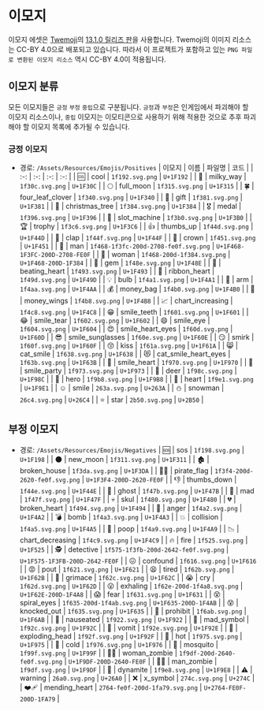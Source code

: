 # 이모지
이모지 에셋은 [Twemoji](https://twemoji.twitter.com/)의 [13.1.0 릴리즈 판](https://github.com/twitter/twemoji/releases/tag/v13.1.0)을 사용합니다. Twemoji의 이미지 리소스는 CC-BY 4.0으로 배포되고 있습니다. 따라서 이 프로젝트가 포함하고 있는 `PNG 파일로 변환된 이모지 리소스` 역시 CC-BY 4.0이 적용됩니다.  

## 이모지 분류
모든 이모지들은 `긍정` `부정` `중립`으로 구분됩니다. `긍정`과 `부정`은 인게임에서 파괴해야 할 이모지 리소스이나, `중립` 이모지는 이모티콘으로 사용하기 위해 적용한 것으로 추후 파괴해야 할 이모지 목록에 추가될 수 있습니다.

### 긍정 이모지
* 경로: `/Assets/Resources/Emojis/Positives`
| 이모지 | 이름 | 파일명 | 코드 |
| :-: | :-: | :-: | :-: |
| 🆒 | cool | `1f192.svg.png` | `U+1F192` |
| 🌌 | milky_way | `1f30c.svg.png` | `U+1F30C` |
| 🌕 | full_moon | `1f315.svg.png` | `U+1F315` |
| 🍀 | four_leaf_clover | `1f340.svg.png` | `U+1F340` |
| 🎁 | gift | `1f381.svg.png` | `U+1F381` |
| 🎄 | christmas_tree | `1f384.svg.png` | `U+1F384` |
| 🎖 | medal | `1f396.svg.png` | `U+1F396` |
| 🎰 | slot_machine | `1f3b0.svg.png` | `U+1F3B0` |
| 🏆 | trophy | `1f3c6.svg.png` | `U+1F3C6` |
| 👍 | thumbs_up | `1f44d.svg.png` | `U+1F44D` |
| 👏 | clap | `1f44f.svg.png` | `U+1F44F` |
| 👑 | crown | `1f451.svg.png` | `U+1F451` |
| 👨 | man | `1f468-1f3fc-200d-2708-fe0f.svg.png` | `U+1F468-1F3FC-200D-2708-FE0F` |
| 👨 | woman | `1f468-200d-1f384.svg.png` | `U+1F468-200D-1F384` |
| 💎 | gem | `1f48e.svg.png` | `U+1F48E` |
| 💓 | beating_heart | `1f493.svg.png` | `U+1F493` |
| 💝 | ribbon_heart | `1f49d.svg.png` | `U+1F49D` |
| 💡 | bulb | `1f4a1.svg.png` | `U+1F4A1` |
| 💪 | arm | `1f4aa.svg.png` | `U+1F4AA` |
| 💰 | money_bag | `1f4b0.svg.png` | `U+1F4B0` |
| 💸 | money_wings | `1f4b8.svg.png` | `U+1F4B8` |
| 📈 | chart_increasing | `1f4c8.svg.png` | `U+1F4C8` |
| 😁 | smile_teeth | `1f601.svg.png` | `U+1F601` |
| 😂 | smile_tear | `1f602.svg.png` | `U+1F602` |
| 😄 | smile_eye | `1f604.svg.png` | `U+1F604` |
| 😍 | smile_heart_eyes | `1f60d.svg.png` | `U+1F60D` |
| 😎 | smile_sunglasses | `1f60e.svg.png` | `U+1F60E` |
| 😏 | smirk | `1f60f.svg.png` | `U+1F60F` |
| 😚 | kiss | `1f61a.svg.png` | `U+1F61A` |
| 😸 | cat_smile | `1f638.svg.png` | `U+1F638` |
| 😻 | cat_smile_heart_eyes | `1f63b.svg.png` | `U+1F63B` |
| 🥰 | smile_heart | `1f970.svg.png` | `U+1F970` |
| 🥳 | smile_party | `1f973.svg.png` | `U+1F973` |
| 🦌 | deer | `1f98c.svg.png` | `U+1F98C` |
| 🦸 | hero | `1f9b8.svg.png` | `U+1F9B8` |
| 🧡 | heart | `1f9e1.svg.png` | `U+1F9E1` |
| ☺ | smile | `263a.svg.png` | `U+263A` |
| ⛄ | snowman | `26c4.svg.png` | `U+26C4` |
| ⭐ | star | `2b50.svg.png` | `U+2B50` |

## 부정 이모지
* 경로: `/Assets/Resources/Emojis/Negatives`
| 🆘 | sos | `1f198.svg.png` | `U+1F198` |
| 🌑 | new_moon | `1f311.svg.png` | `U+1F311` |
| 🏚 | broken_house | `1f3da.svg.png` | `U+1F3DA` |
| 🏴‍☠️ | pirate_flag | `1f3f4-200d-2620-fe0f.svg.png` | `U+1F3F4-200D-2620-FE0F` |
| 👎 | thumbs_down | `1f44e.svg.png` | `U+1F44E` |
| 👻 | ghost | `1f47b.svg.png` | `U+1F47B` |
| 👿 | mad | `1f47f.svg.png` | `U+1F47F` |
| 💀 | skul | `1f480.svg.png` | `U+1F480` |
| 💔 | broken_heart | `1f494.svg.png` | `U+1F494` |
| 💢 | anger | `1f4a2.svg.png` | `U+1F4A2` |
| 💣 | bomb | `1f4a3.svg.png` | `U+1F4A3` |
| 💥 | collision | `1f4a5.svg.png` | `U+1F4A5` |
| 💩 | poop | `1f4a9.svg.png` | `U+1F4A9` |
| 📉 | chart_decreasing | `1f4c9.svg.png` | `U+1F4C9` |
| 🔥 | fire | `1f525.svg.png` | `U+1F525` |
| 🕵 | detective | `1f575-1f3fb-200d-2642-fe0f.svg.png` | `U+1F575-1F3FB-200D-2642-FE0F` |
| 😖 | confound | `1f616.svg.png` | `U+1F616` |
| 😡 | pout | `1f621.svg.png` | `U+1F621` |
| 😫 | tired | `1f62b.svg.png` | `U+1F62B` |
| 😬 | grimace | `1f62c.svg.png` | `U+1F62C` |
| 😭 | cry | `1f62d.svg.png` | `U+1F62D` |
| 😮 | exhaling | `1f62e-200d-1f4a8.svg.png` | `U+1F62E-200D-1F4A8` |
| 😱 | fear | `1f631.svg.png` | `U+1F631` |
| 😵 | spiral_eyes | `1f635-200d-1f4ab.svg.png` | `U+1F635-200D-1F4AB` |
| 😵 | knocked_out | `1f635.svg.png` | `U+1F635` |
| 🚫 | prohibit | `1f6ab.svg.png` | `U+1F6AB` |
| 🤢 | nauseated | `1f922.svg.png` | `U+1F922` |
| 🤬 | mad_symbol | `1f92c.svg.png` | `U+1F92C` |
| 🤮 | vomit | `1f92e.svg.png` | `U+1F92E` |
| 🤯 | exploding_head | `1f92f.svg.png` | `U+1F92F` |
| 🥵 | hot | `1f975.svg.png` | `U+1F975` |
| 🥶 | cold | `1f976.svg.png` | `U+1F976` |
| 🦟 | mosquito | `1f99f.svg.png` | `U+1F99F` |
| 🧟‍♀️ | woman_zombie | `1f9df-200d-2640-fe0f.svg.png` | `U+1F9DF-200D-2640-FE0F` |
| 🧟‍♂️ | man_zombie | `1f9df.svg.png` | `U+1F9DF` |
| 🧨 | dynamite | `1f9e8.svg.png` | `U+1F9E8` |
| ⚠ | warning | `26a0.svg.png` | `U+26A0` |
| ❌ | x_symbol | `274c.svg.png` | `U+274C` |
| ❤️‍🩹 | mending_heart | `2764-fe0f-200d-1fa79.svg.png` | `U+2764-FE0F-200D-1FA79` |
